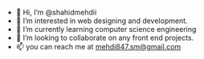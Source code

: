 - 👋 Hi, I’m @shahidmehdii
- 👀 I’m interested in web designing and development.
- 🌱 I’m currently learning computer science engineering
- 💞️ I’m looking to collaborate on any front end projects.
- 📫 you can reach me at mehdi847.sm@gmail.com

<!---
shahidmehdii/shahidmehdii is a ✨ special ✨ repository because its `README.md` (this file) appears on your GitHub profile.
You can click the Preview link to take a look at your changes.
--->
